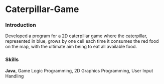 # Caterpillar-Game
### Introduction
Developed a program for a 2D caterpillar game where the caterpillar, represented in blue, grows by one cell each time it consumes the red food on the map, with the ultimate aim being to eat all available food.

### Skills
**Java**, Game Logic Programming, 2D Graphics Programming, User Input Handling
